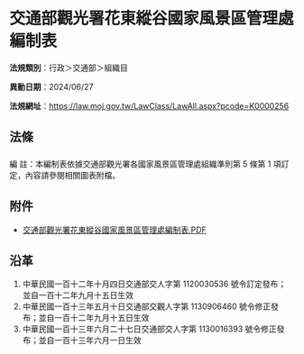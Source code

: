 # 交通部觀光署花東縱谷國家風景區管理處編制表




**法規類別**：行政＞交通部＞組織目

**異動日期**：2024/06/27  

**法規網址**：https://law.moj.gov.tw/LawClass/LawAll.aspx?pcode=K0000256



## 法條
##### 
編      註：本編制表依據交通部觀光署各國家風景區管理處組織準則第 5 條第 1 項訂定，內容請參閱相關圖表附檔。
## 附件
* [交通部觀光署花東縱谷國家風景區管理處編制表.PDF](https://law.moj.gov.tw/LawClass/LawGetFile.ashx?FileId=0000371072)
## 沿革
1. 中華民國一百十二年十月四日交通部交人字第 1120030536 號令訂定發布；並自一百十二年九月十五日生效
1. 中華民國一百十三年五月十日交通部交觀人字第 1130906460 號令修正發布；並自一百十二年九月十五日生效
1. 中華民國一百十三年六月二十七日交通部交人字第 1130016393 號令修正發布；並自一百十三年六月一日生效
